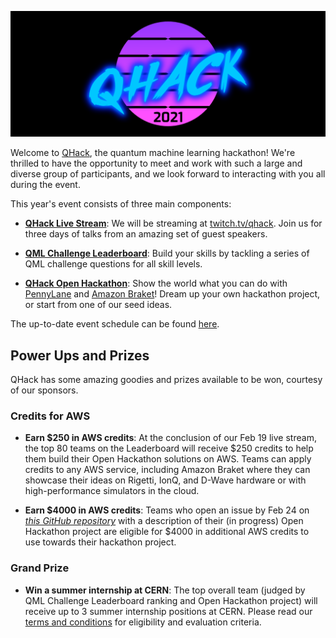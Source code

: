 ![image](img/qhack-banner.png)

Welcome to [QHack](https://qhack.ai), the quantum machine learning hackathon! We're thrilled to have the opportunity to meet and work with such a large and diverse group of participants, and we look forward to interacting with you all during the event.

This year's event consists of three main components:

- **[QHack Live Stream](https://twitch.tv/qhack)**: We will be streaming at [twitch.tv/qhack](https://twitch.tv/qhack). Join us for three days of talks from an amazing set of guest speakers. 

- **[QML Challenge Leaderboard](QML%20Challenges.md)**: Build your skills by tackling a series of QML challenge questions for all skill levels. 

- **[QHack Open Hackathon](Open%20Hackathon.md)**: Show the world what you can do with [PennyLane](https://pennylane.ai) and [Amazon Braket](https://aws.amazon.com/braket/)! Dream up your own hackathon project, or start from one of our seed ideas. 

The up-to-date event schedule can be found [here](https://qhack.ai/schedule.html).

## Power Ups and Prizes

QHack has some amazing goodies and prizes available to be won, courtesy of our sponsors.

### Credits for AWS

- **Earn $250 in AWS credits**: At the conclusion of our Feb 19 live stream, the top 80 teams on the Leaderboard will receive $250 credits to help them build their Open Hackathon solutions on AWS. Teams can apply credits to any AWS service, including Amazon Braket where they can showcase their ideas on Rigetti, IonQ, and D-Wave hardware or with high-performance simulators in the cloud.

- **Earn $4000 in AWS credits**: Teams who open an issue by Feb 24 on *[this GitHub repository](https://github.com/XanaduAI/QHack/issues)* with a description of their (in progress) Open Hackathon project are eligible for $4000 in additional AWS credits to use towards their hackathon project.

### Grand Prize

- **Win a summer internship at CERN**: The top overall team (judged by QML Challenge Leaderboard ranking and Open Hackathon project) will receive up to 3 summer internship positions at CERN. Please read our [terms and conditions](https://qhack.ai/terms_and_conditions_2021.html) for eligibility and evaluation criteria.

